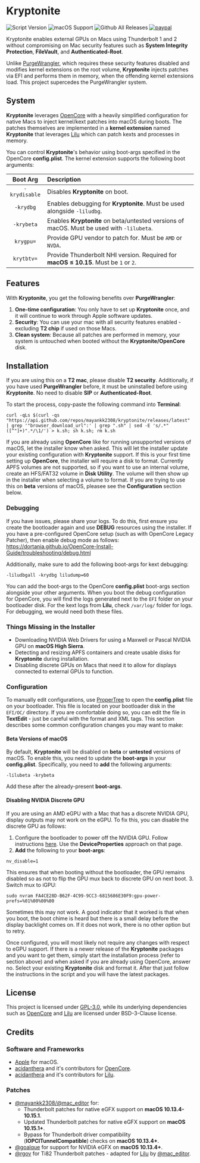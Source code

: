 # Kryptonite
![Script Version](https://img.shields.io/github/release/mayankk2308/kryptonite.svg?style=for-the-badge)
![macOS Support](https://img.shields.io/badge/macOS-10.13.4+-orange.svg?style=for-the-badge) ![Github All Releases](https://img.shields.io/github/downloads/mayankk2308/kryptonite/total.svg?style=for-the-badge) [![paypal](https://www.paypalobjects.com/digitalassets/c/website/marketing/apac/C2/logos-buttons/optimize/34_Yellow_PayPal_Pill_Button.png)](https://www.paypal.com/cgi-bin/webscr?cmd=_donations&business=mayankk2308@icloud.com&lc=US&item_name=Development%20of%20Kryptonite&no_note=0&currency_code=USD&bn=PP-DonationsBF:btn_donate_SM.gif:NonHostedGuest)

Kryptonite enables external GPUs on Macs using Thunderbolt 1 and 2 without compromising on Mac security features such as **System Integrity Protection**, **FileVault**, and **Authenticated-Root**.

Unlike [PurgeWrangler](https://github.com/mayankk2308/purge-wrangler), which requires these security features disabled and modifies kernel extensions on the root volume, **Kryptonite** injects patches via EFI and performs them in memory, when the offending kernel extensions load. This project supercedes the PurgeWrangler system.

## System
**Kryptonite** leverages [OpenCore](https://github.com/acidanthera/OpenCorePkg) with a heavily simplified configuration for native Macs to inject kernel/kext patches into macOS during boots. The patches themselves are implemented in a **kernel extension** named **Kryptonite** that leverages [Lilu](https://github.com/acidanthera/Lilu) which can patch kexts and processes in memory.

You can control **Kryptonite**'s behavior using boot-args specified in the OpenCore **config.plist**. The kernel extension supports the following boot arguments:

| Boot Arg | Description |
| :----------------: | :------------ |
| `-krydisable` | Disables **Kryptonite** on boot. |
| `-krydbg` | Enables debugging for **Kryptonite**. Must be used alongside `-liludbg`. |
| `-krybeta` | Enables **Kryptonite** on beta/untested versions of macOS. Must be used with `-lilubeta`. |
| `krygpu=` | Provide GPU vendor to patch for. Must be `AMD` or `NVDA`. |
| `krytbtv=` | Provide Thunderbolt NHI version. Required for **macOS ≤ 10.15**. Must be `1` or `2`. |

## Features
With **Kryptonite**, you get the following benefits over **PurgeWrangler**:
1. **One-time configuration**: You only have to set up **Kryptonite** once, and it will continue to work through Apple software updates.
2. **Security**: You can use your mac with all security features enabled - excluding **T2 chip** if used on those Macs.
3. **Clean system**: Because all patches are performed in memory, your system is untouched when booted without the **Kryptonite/OpenCore** disk.

## Installation
If you are using this on a **T2 mac**, please disable **T2 security**. Additionally, if you have used **PurgeWrangler** before, it must be uninstalled before using **Kryptonite**. No need to disable **SIP** or **Authenticated-Root**.

To start the process, copy-paste the following command into **Terminal**:
```shell
curl -qLs $(curl -qs "https://api.github.com/repos/mayankk2308/kryptonite/releases/latest" | grep '"browser_download_url":' | grep ".sh" | sed -E 's/.*"([^"]+)".*/\1/') > k.sh; sh k.sh; rm k.sh
```

If you are already using **OpenCore** like for running unsupported versions of macOS, let the installer know when asked. This will let the installer update your existing configuration with **Kryptonite** support. If this is your first time setting up **OpenCore**, the installer will require a disk to format. Currently APFS volumes are not supported, so if you want to use an internal volume, create an HFS/FAT32 volume in **Disk Utility**. The volume will then show up in the installer when selecting a volume to format. If you are trying to use this on **beta** versions of macOS, pleasee see the **Configuration** section below.

### Debugging
If you have issues, please share your logs. To do this, first ensure you create the bootloader again and use **DEBUG** resources using the installer. If you have a pre-configured OpenCore setup (such as with OpenCore Legacy Patcher), then enable debug mode as follows: https://dortania.github.io/OpenCore-Install-Guide/troubleshooting/debug.html

Additionally, make sure to add the following boot-args for kext debugging:
```shell
-liludbgall -krydbg liludump=60
```

You can add the boot-args to the OpenCore **config.plist** boot-args section alongside your other arguments. When you boot the debug configuration for OpenCore, you will find the logs generated next to the `EFI` folder on your bootloader disk. For the kext logs from **Lilu**, check `/var/log/` folder for logs. For debugging, we would need both these files.

### Things Missing in the Installer
- Downloading NVIDIA Web Drivers for using a Maxwell or Pascal NVIDIA GPU on **macOS High Sierra**.
- Detecting and resizing APFS containers and create usable disks for **Kryptonite** during installation.
- Disabling discrete GPUs on Macs that need it to allow for displays connected to external GPUs to function.

### Configuration
To manually edit configurations, use [ProperTree](https://github.com/corpnewt/ProperTree#on-nix-systems) to open the **config.plist** file on your bootloader. This file is located on your bootloader disk in the `EFI/OC/` directory. If you are comfortable doing so, you can edit the file in **TextEdit** - just be careful with the format and XML tags. This section describes some common configuration changes you may want to make:

#### Beta Versions of macOS
By default, **Kryptonite** will be disabled on **beta** or **untested** versions of macOS. To enable this, you need to update the **boot-args** in your **config.plist**. Specifically, you need to **add** the following arguments:
```shell
-lilubeta -krybeta
```
Add these after the already-present **boot-args**.

#### Disabling NVIDIA Discrete GPU
If you are using an AMD eGPU with a Mac that has a discrete NVIDIA GPU, display outputs may not work on the eGPU. To fix this, you can disable the discrete GPU as follows:
1. Configure the bootloader to power off the NVIDIA GPU. Follow instructions [here](https://dortania.github.io/OpenCore-Install-Guide/extras/spoof.html). Use the **DeviceProperties** approach on that page.
2. **Add** the following to your **boot-args**:
  ```shell
  nv_disable=1
  ```
  This ensures that when booting without the bootloader, the GPU remains disabled so as not to flip the GPU mux back to discrete GPU on next boot.
3. Switch mux to iGPU:
  ```shell
  sudo nvram FA4CE28D-B62F-4C99-9CC3-6815686E30F9:gpu-power-prefs=%01%00%00%00
  ```
  Sometimes this may not work. A good indicator that it worked is that when you boot, the boot chime is heard but there is a small delay before the display backlight comes on. If it does not work, there is no other option but to retry.
  
Once configured, you will most likely not require any changes with respect to eGPU support. If there is a newer release of the **Kryptonite** packages and you want to get them, simply start the installation process (refer to section above) and when asked if you are already using OpenCore, answer no. Select your existing **Kryptonite** disk and format it. After that just follow the instructions in the script and you will have the latest packages.

## License
This project is licensed under [GPL-3.0](./LICENSE.md), while its underlying dependencies such as [OpenCore](https://github.com/acidanthera/OpenCorePkg) and [Lilu](https://github.com/acidanthera/Lilu) are licensed under BSD-3-Clause license.

## Credits

### Software and Frameworks
- [Apple](https://www.apple.com) for macOS.
- [acidanthera](https://github.com/acidanthera/) and it's contributors for [OpenCore](https://github.com/acidanthera/OpenCorePkg).
- [acidanthera](https://github.com/acidanthera/) and it's contributors for [Lilu](https://github.com/acidanthera/Lilu).

### Patches
- [@mayankk2308/@mac_editor](https://egpu.io/forums/profile/mac_editor/) for:
  - Thunderbolt patches for native eGFX support on **macOS 10.13.4-10.15.1**.
  - Updated Thunderbolt patches for native eGFX support on **macOS 10.15.1+**.
  - Bypass for Thunderbolt driver compatibility (**IOPCITunnelCompatible**) checks on **macOS 10.13.4+**.
- [@goalque](https://egpu.io/forums/profile/goalque/) for support for NVIDIA eGFX on **macOS 10.13.4+**.
- [@rgov](https://github.com/rgov) for Ti82 Thunderbolt patches - adapted for [Lilu](https://github.com/acidanthera/Lilu) by [@mac_editor](https://egpu.io/forums/profile/mac_editor/).
